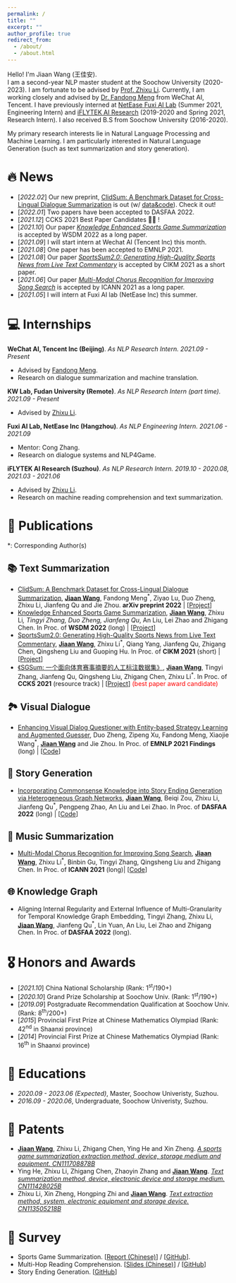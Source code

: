 ```yaml
---
permalink: /
title: ""
excerpt: ""
author_profile: true
redirect_from: 
  - /about/
  - /about.html
---
```


<span class='anchor' id='about-me'></span>

Hello! I'm Jiaan Wang (王佳安).    
I am a second-year NLP master student at the Soochow University (2020-2023). I am fortunate to be advised by [Prof. Zhixu Li](http://kw.fudan.edu.cn/people/lizhixu/). Currently, I am working closely and advised by [Dr. Fandong Meng](http://fandongmeng.github.io/) from WeChat AI, Tencent. I have previously interned at [NetEase Fuxi AI Lab](https://fuxi.163.com/en/) (Summer 2021, Engineering Intern) and [iFLYTEK AI Research](https://www.iflytek.com/en/) (2019-2020 and Spring 2021, Research Intern). I also received B.S from Soochow University (2016-2020).
<!-- <img src='./images/microsoft_logo.svg' style="width: 4em;"> -->

My primary research interests lie in Natural Language Processing and Machine Learning. I am particularly interested in Natural Language Generation (such as text summarization and story generation).

# 🔥 News
- [*2022.02*] Our new preprint, [ClidSum: A Benchmark Dataset for Cross-Lingual Dialogue Summarization](https://arxiv.org/abs/2202.05599) is out (w/ [data&code](https://github.com/krystalan/ClidSum)). Check it out!
- [*2022.01*] Two papers have been accepted to DASFAA 2022.
- [*2021.12*] CCKS 2021 Best Paper Candidates 🎉🎉 !
- [*2021.10*] Our paper [*Knowledge Enhanced Sports Game Summarization*](https://arxiv.org/abs/2111.12535) is accepted by WSDM 2022 as a long paper.
- [*2021.09*] I will start intern at Wechat AI (Tencent Inc) this month.
- [*2021.08*] One paper has been accepted to EMNLP 2021.
- [*2021.08*] Our paper [*SportsSum2.0: Generating High-Quality Sports News from Live Text Commentary*](http://arxiv.org/abs/2110.05750) is accepted by CIKM 2021 as a short paper.
- [*2021.06*] Our paper [*Multi-Modal Chorus Recognition for Improving Song Search*](https://arxiv.org/abs/2106.16153) is accepted by ICANN 2021 as a long paper.
- [*2021.05*] I will intern at Fuxi AI lab (NetEase Inc) this summer.

# 💻 Internships

**WeChat AI, Tencent Inc (Beijing)**. *As NLP Research Intern. 2021.09 - Present*
- Advised by [Fandong Meng](http://fandongmeng.github.io/).
- Research on dialogue summarization and machine translation.

**KW Lab, Fudan University (Remote)**. *As NLP Research Intern (part time). 2021.09 - Present*
- Advised by [Zhixu Li](http://kw.fudan.edu.cn/people/lizhixu/).

**Fuxi AI Lab, NetEase Inc (Hangzhou)**. *As NLP Engineering Intern. 2021.06 - 2021.09*
- Mentor: Cong Zhang.
- Research on dialogue systems and NLP4Game.

**iFLYTEK AI Research (Suzhou)**. *As NLP Research Intern. 2019.10 - 2020.08, 2021.03 - 2021.06*
- Advised by [Zhixu Li](http://kw.fudan.edu.cn/people/lizhixu/).
- Research on machine reading comprehension and text summarization.

# 📝 Publications 
*: Corresponding Author(s) 
## 📚 Text Summarization
- [ClidSum: A Benchmark Dataset for Cross-Lingual Dialogue Summarization](https://arxiv.org/abs/2202.05599), **<u>Jiaan Wang</u>**, Fandong Meng<sup>*</sup>, Ziyao Lu, Duo Zheng, Zhixu Li, Jianfeng Qu and Jie Zhou. **arXiv preprint 2022** \| [[Project](https://github.com/krystalan/ClidSum)]   
- [Knowledge Enhanced Sports Game Summarization](https://arxiv.org/abs/2111.12535), **<u>Jiaan Wang</u>**, Zhixu Li<sup>*</sup>, Tingyi Zhang, Duo Zheng, Jianfeng Qu<sup>*</sup>, An Liu, Lei Zhao and Zhigang Chen. In Proc. of **WSDM 2022** (long) \| [[Project](https://github.com/krystalan/K-SportsSum)]
- [SportsSum2.0: Generating High-Quality Sports News from Live Text Commentary](http://arxiv.org/abs/2110.05750), **<u>Jiaan Wang</u>**, Zhixu Li<sup>*</sup>, Qiang Yang, Jianfeng Qu, Zhigang Chen, Qingsheng Liu and Guoping Hu. In Proc. of **CIKM 2021** (short) \| [[Project](https://github.com/krystalan/SportsSum2.0)]  
- [《SGSum: 一个面向体育赛事摘要的人工标注数据集》](https://wangjiaan.cn/files/SGSum.pdf), **<u>Jiaan Wang</u>**, Tingyi Zhang, Jianfeng Qu, Qingsheng Liu, Zhigang Chen, Zhixu Li<sup>*</sup>. In Proc. of **CCKS 2021** (resource track) \| [[Project](https://github.com/krystalan/SGSum)] <font color=red> (best paper award candidate) </font>  

## 🏞️ Visual Dialogue
- [Enhancing Visual Dialog Questioner with Entity-based Strategy Learning and Augmented Guesser](https://arxiv.org/abs/2109.02297), Duo Zheng, Zipeng Xu, Fandong Meng, Xiaojie Wang<sup>*</sup>, **<u>Jiaan Wang</u>** and Jie Zhou. In Proc. of **EMNLP 2021 Findings** (long) \| [[Code](https://github.com/zd11024/Entity_Questioner)]  

## 🏰 Story Generation
- [Incorporating Commonsense Knowledge into Story Ending Generation via Heterogeneous Graph Networks](https://arxiv.org/abs/2201.12538), **<u>Jiaan Wang</u>**, Beiqi Zou, Zhixu Li, Jianfeng Qu<sup>*</sup>, Pengpeng Zhao, An Liu and Lei Zhao. In Proc. of **DASFAA 2022** (long) \| [[Code](https://github.com/krystalan/AwesomeSEG)]  

## 🎼 Music Summarization 
- [Multi-Modal Chorus Recognition for Improving Song Search](https://arxiv.org/abs/2106.16153), **<u>Jiaan Wang</u>**, Zhixu Li<sup>*</sup>, Binbin Gu, Tingyi Zhang, Qingsheng Liu and Zhigang Chen. In Proc. of **ICANN 2021** (long)\| [[Code](https://github.com/krystalan/MMCR)]   

## 🌐 Knowledge Graph
- Aligning Internal Regularity and External Influence of Multi-Granularity for Temporal Knowledge Graph Embedding, Tingyi Zhang, Zhixu Li, **<u>Jiaan Wang</u>**, Jianfeng Qu<sup>*</sup>, Lin Yuan, An Liu, Lei Zhao and Zhigang Chen. In Proc. of **DASFAA 2022** (long). 

# 🎖 Honors and Awards
- [*2021.10*] China National Scholarship (Rank: 1<sup>st</sup>/190+)
- [*2020.10*] Grand Prize Scholarship at Soochow Univ. (Rank: 1<sup>st</sup>/190+)
- [*2019.09*] Postgraduate Recommendation Qualification at Soochow Univ. (Rank: 8<sup>th</sup>/200+)
- [*2015*] Provincial First Prize at Chinese Mathematics Olympiad (Rank: 42<sup>nd</sup> in Shaanxi province) 
- [*2014*] Provincial First Prize at Chinese Mathematics Olympiad (Rank: 16<sup>th</sup> in Shaanxi province)

# 📖 Educations
- *2020.09 - 2023.06 (Expected)*, Master, Soochow Univeristy, Suzhou.
- *2016.09 - 2020.06*, Undergraduate, Soochow Univeristy, Suzhou.

# 📄 Patents
- **<u>Jiaan Wang</u>**, Zhixu Li, Zhigang Chen, Ying He and Xin Zheng. [*A sports game summarization extraction method, device, storage medium and equipment. CN111708878B*](https://cprs.patentstar.com.cn/Search/Detail?ANE=6CCA9GGD6EAA9IIH8GBA1ABACDIA9DIG6CAA7ECAEEIA9BGA)    
- Ying He, Zhixu Li, Zhigang Chen, Zhaoyin Zhang and **<u>Jiaan Wang</u>**. [*Text summarization method, device, electronic device and storage medium. CN111428025B*](https://cprs.patentstar.com.cn/Search/Detail?ANE=9GHG8CGA9EDA3BCA9BIB7GBA9AGC9EGD9CHA9HFH9HCF4ADA)
- Zhixu Li, Xin Zheng, Hongping Zhi and **<u>Jiaan Wang</u>**. [*Text extraction method, system, electronic equipment and storage device. CN113505218B*](https://cprs.patentstar.com.cn/Search/Detail?ANE=5BCA9IBA8AGA9CIC9FHE9IDD9CHA8EAA9FEC9IEF9DCF9EGD)

# 📒 Survey
- Sports Game Summarization. [[Report (Chinese)](https://mp.weixin.qq.com/s/EidRYB_80AhRclz-mryVhQ)] / [[GitHub](https://github.com/krystalan/K-SportsSum)].
- Multi-Hop Reading Comprehension. [[Slides (Chinese)](https://wangjiaan.cn/files/20201208_mhqa.pdf)] / [[GitHub](https://github.com/krystalan/Multi-hopRC)]
- Story Ending Generation. [[GitHub](https://github.com/krystalan/AwesomeSEG)]  


